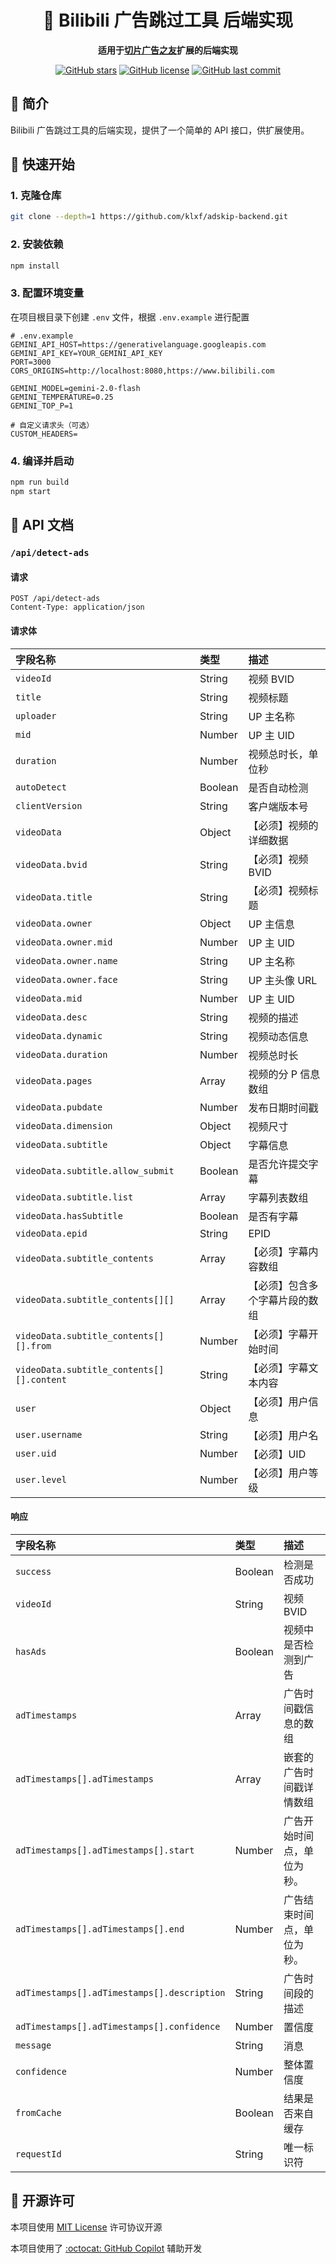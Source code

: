 <div align="center">

# 🎯 Bilibili 广告跳过工具 后端实现

**适用于[切片广告之友](https://github.com/OtokoNoIzumi/adskip)扩展的后端实现**

[![GitHub stars](https://img.shields.io/github/stars/klxf/adskip-backend?colHub%20Stor=yellow&label=Gitars)](https://github.com/klxf/adskip-backend/stargazers)
[![GitHub license](https://img.shields.io/github/license/klxf/adskip-backend?color=blue)](https://github.com/klxf/adskip-backend/blob/main/LICENSE.md)
[![GitHub last commit](https://img.shields.io/github/last-commit/klxf/adskip-backend)](https://github.com/klxf/adskip-backend/commits)

</div>

## 📖 简介
Bilibili 广告跳过工具的后端实现，提供了一个简单的 API 接口，供扩展使用。

## 🚀 快速开始
### 1. 克隆仓库

```bash
git clone --depth=1 https://github.com/klxf/adskip-backend.git
```

### 2. 安装依赖

```bash
npm install
```

### 3. 配置环境变量
在项目根目录下创建 `.env` 文件，根据 `.env.example` 进行配置

```dotenv
# .env.example
GEMINI_API_HOST=https://generativelanguage.googleapis.com
GEMINI_API_KEY=YOUR_GEMINI_API_KEY
PORT=3000
CORS_ORIGINS=http://localhost:8080,https://www.bilibili.com

GEMINI_MODEL=gemini-2.0-flash
GEMINI_TEMPERATURE=0.25
GEMINI_TOP_P=1

# 自定义请求头（可选）
CUSTOM_HEADERS=
```

### 4. 编译并启动

```bash
npm run build
npm start
```

## 📄 API 文档
### `/api/detect-ads`
#### 请求

```http
POST /api/detect-ads
Content-Type: application/json
```

#### 请求体

| 字段名称                                      | 类型      | 描述              |
|:------------------------------------------|:--------|:----------------|
| `videoId`                                 | String  | 视频 BVID         |
| `title`                                   | String  | 视频标题            |
| `uploader`                                | String  | UP 主名称          |
| `mid`                                     | Number  | UP 主 UID        |
| `duration`                                | Number  | 视频总时长，单位秒       |
| `autoDetect`                              | Boolean | 是否自动检测          |
| `clientVersion`                           | String  | 客户端版本号          |
| `videoData`                               | Object  | 【必须】视频的详细数据     |
| `videoData.bvid`                          | String  | 【必须】视频 BVID     |
| `videoData.title`                         | String  | 【必须】视频标题        |
| `videoData.owner`                         | Object  | UP 主信息          |
| `videoData.owner.mid`                     | Number  | UP 主 UID        |
| `videoData.owner.name`                    | String  | UP 主名称          |
| `videoData.owner.face`                    | String  | UP 主头像 URL      |
| `videoData.mid`                           | Number  | UP 主 UID        |
| `videoData.desc`                          | String  | 视频的描述           |
| `videoData.dynamic`                       | String  | 视频动态信息          |
| `videoData.duration`                      | Number  | 视频总时长           |
| `videoData.pages`                         | Array   | 视频的分 P 信息数组     |
| `videoData.pubdate`                       | Number  | 发布日期时间戳         |
| `videoData.dimension`                     | Object  | 视频尺寸            |
| `videoData.subtitle`                      | Object  | 字幕信息            |
| `videoData.subtitle.allow_submit`         | Boolean | 是否允许提交字幕        |
| `videoData.subtitle.list`                 | Array   | 字幕列表数组          |
| `videoData.hasSubtitle`                   | Boolean | 是否有字幕           |
| `videoData.epid`                          | String  | EPID            |
| `videoData.subtitle_contents`             | Array   | 【必须】字幕内容数组      |
| `videoData.subtitle_contents[][]`         | Array   | 【必须】包含多个字幕片段的数组 |
| `videoData.subtitle_contents[][].from`    | Number  | 【必须】字幕开始时间      |
| `videoData.subtitle_contents[][].content` | String  | 【必须】字幕文本内容      |
| `user`                                    | Object  | 【必须】用户信息        |
| `user.username`                           | String  | 【必须】用户名         |
| `user.uid`                                | Number  | 【必须】UID         |
| `user.level`                              | Number  | 【必须】用户等级        |

#### 响应

| 字段名称                                        | 类型      | 描述            |
|:--------------------------------------------|:--------|:--------------|
| `success`                                   | Boolean | 检测是否成功        |
| `videoId`                                   | String  | 视频 BVID       |
| `hasAds`                                    | Boolean | 视频中是否检测到广告    |
| `adTimestamps`                              | Array   | 广告时间戳信息的数组    |
| `adTimestamps[].adTimestamps`               | Array   | 嵌套的广告时间戳详情数组  |
| `adTimestamps[].adTimestamps[].start`       | Number  | 广告开始时间点，单位为秒。 |
| `adTimestamps[].adTimestamps[].end`         | Number  | 广告结束时间点，单位为秒。 |
| `adTimestamps[].adTimestamps[].description` | String  | 广告时间段的描述      |
| `adTimestamps[].adTimestamps[].confidence`  | Number  | 置信度           |
| `message`                                   | String  | 消息            |
| `confidence`                                | Number  | 整体置信度         |
| `fromCache`                                 | Boolean | 结果是否来自缓存      |
| `requestId`                                 | String  | 唯一标识符         |

## 📜 开源许可

本项目使用 [MIT License](https://choosealicense.com/licenses/mit/) 许可协议开源

本项目使用了 [:octocat: GitHub Copilot](https://github.com/copilot) 辅助开发
